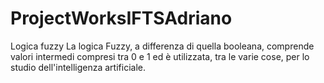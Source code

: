 # ProjectWorksIFTSAdriano

Logica fuzzy
La logica Fuzzy, a differenza di quella booleana, comprende valori intermedi compresi tra 0 e 1 ed è utilizzata, tra le varie cose, per lo studio dell'intelligenza artificiale.



